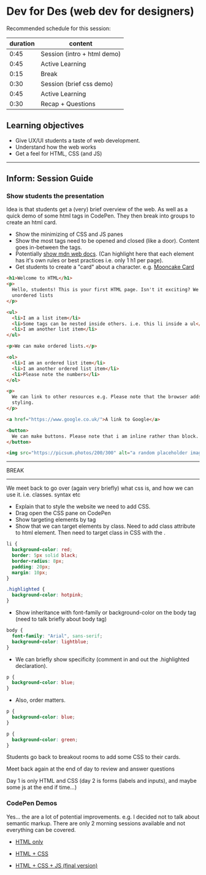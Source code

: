 # Dev for Des (web dev for designers)

Recommended schedule for this session:

| duration | content                     |
| -------- | --------------------------- |
| 0:45     | Session (intro + html demo) |
| 0:45     | Active Learning             |
| 0:15     | Break                       |
| 0:30     | Session (brief css demo)    |
| 0:45     | Active Learning             |
| 0:30     | Recap + Questions           |

## Learning objectives

- Give UX/UI students a taste of web development.
- Understand how the web works
- Get a feel for HTML, CSS (and JS)

---

## Inform: Session Guide

### Show students the presentation

Idea is that students get a (very) brief overview of the web. As well as a quick demo of some html tags in CodePen. They then break into groups to create an html card.

- Show the minimizing of CSS and JS panes
- Show the most tags need to be opened and closed (like a door). Content goes in-between the tags.
- Potentially [show mdn web docs](https://developer.mozilla.org/en-US/docs/Web/HTML/Element/Heading_Elements). (Can highlight here that each element has it's own rules or best practices i.e. only 1 h1 per page).
- Get students to create a "card" about a character. e.g. [Mooncake Card](https://codepen.io/onemanwenttomow_nf/full/ZEZGRWR)

```html
<h1>Welcome to HTML</h1>
<p>
  Hello, students! This is your first HTML page. Isn't it exciting? We can make
  unordered lists
</p>

<ul>
  <li>I am a list item</li>
  <li>Some tags can be nested inside others. i.e. this li inside a ul</li>
  <li>I am another list item</li>
</ul>

<p>We can make ordered lists.</p>

<ol>
  <li>I am an ordered list item</li>
  <li>I am another ordered list item</li>
  <li>Please note the numbers</li>
</ol>

<p>
  We can link to other resources e.g. Please note that the browser adds default
  styling.
</p>

<a href="https://www.google.co.uk/">A link to Google</a>

<button>
  We can make buttons. Please note that i am inline rather than block.
</button>

<img src="https://picsum.photos/200/300" alt="a random placeholder image" />
```

---

BREAK

---

We meet back to go over (again very briefly) what css is, and how we can use it. i.e. classes. syntax etc

- Explain that to style the website we need to add CSS.
- Drag open the CSS pane on CodePen
- Show targeting elements by tag
- Show that we can target elements by class. Need to add class attribute to html element. Then need to target class in CSS with the .

```css
li {
  background-color: red;
  border: 5px solid black;
  border-radius: 8px;
  padding: 20px;
  margin: 10px;
}

.highlighted {
  background-color: hotpink;
}
```

- Show inheritance with font-family or background-color on the body tag (need to talk briefly about body tag)

```css
body {
  font-family: "Arial", sans-serif;
  background-color: lightblue;
}
```

- We can briefly show specificity (comment in and out the .highlighted declaration).

```css
p {
  background-color: blue;
}
```

- Also, order matters.

```css
p {
  background-color: blue;
}

p {
  background-color: green;
}
```

Students go back to breakout rooms to add some CSS to their cards.

Meet back again at the end of day to review and answer questions

Day 1 is only HTML and CSS (day 2 is forms (labels and inputs), and maybe some js at the end if time...)

### CodePen Demos

Yes... the are a lot of potential improvements. e.g. I decided not to talk about semantic markup. There are only 2 morning sessions available and not everything can be covered.

- [HTML only](https://codepen.io/onemanwenttomow_nf/pen/ZEZGRWR?editors=1010)

- [HTML + CSS](https://codepen.io/onemanwenttomow_nf/pen/zYXGaBM)

- [HTML + CSS + JS (final version)](https://codepen.io/onemanwenttomow_nf/pen/LYvVGbB)
